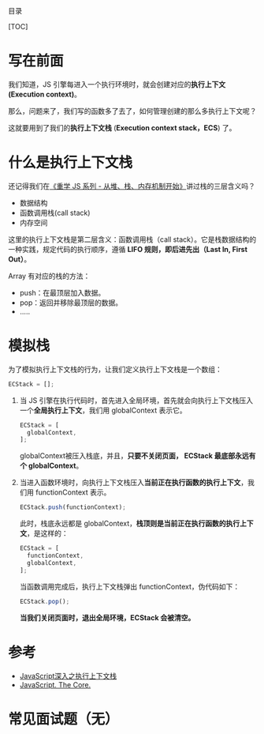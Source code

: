 目录

[TOC]

# 写在前面

我们知道，JS 引擎每进入一个执行环境时，就会创建对应的**执行上下文(Execution context)**。

那么，问题来了，我们写的函数多了去了，如何管理创建的那么多执行上下文呢？

这就要用到了我们的**执行上下文栈** (**Execution context stack，ECS**) 了。

# 什么是执行上下文栈
还记得我们在[《重学 JS 系列 - 从堆、栈、内存机制开始》](https://github.com/cxh0224/blog/issues/1)讲过栈的三层含义吗？
- 数据结构
- 函数调用栈(call stack)
- 内存空间

这里的执行上下文栈是第二层含义：函数调用栈（call stack）。它是栈数据结构的一种实践，规定代码的执行顺序，遵循 **LIFO 规则，即后进先出（Last In, First Out）**。

Array 有对应的栈的方法：
- push：在最顶层加入数据。
- pop：返回并移除最顶层的数据。
- .....


# 模拟栈
为了模拟执行上下文栈的行为，让我们定义执行上下文栈是一个数组：
```js
ECStack = [];
```
1. 当 JS 引擎在执行代码时，首先进入全局环境，首先就会向执行上下文栈压入一个**全局执行上下文**，我们用 globalContext 表示它。
    ```js
    ECStack = [
      globalContext,
    ];
    ```
    globalContext被压入栈底，并且，**只要不关闭页面， ECStack 最底部永远有个 globalContext**。

2. 当进入函数环境时，向执行上下文栈压入**当前正在执行函数的执行上下文**，我们用 functionContext 表示。
    ```js
    ECStack.push(functionContext);
    ```
    此时，栈底永远都是 globalContext，**栈顶则是当前正在执行函数的执行上下文**，是这样的：
    ```js
    ECStack = [
      functionContext,
      globalContext,
    ];
    ```
    当函数调用完成后，执行上下文栈弹出 functionContext，伪代码如下：
    ```js
    ECStack.pop();
    ```
    **当我们关闭页面时，退出全局环境，ECStack 会被清空。**



# 参考
- [JavaScript深入之执行上下文栈 ](https://github.com/mqyqingfeng/Blog/issues/4)
- [JavaScript. The Core.](http://dmitrysoshnikov.com/ecmascript/javascript-the-core/)



# 常见面试题（无）